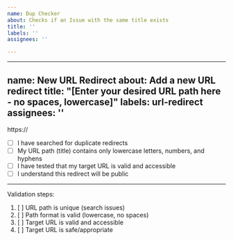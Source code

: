 ```yaml
---
name: Dup Checker
about: Checks if an Issue with the same title exists
title: ''
labels: ''
assignees: ''

---
```


---
name: New URL Redirect
about: Add a new URL redirect
title: "[Enter your desired URL path here - no spaces, lowercase]"
labels: url-redirect
assignees: ''
---

<!--
IMPORTANT: Before submitting, please:
1. Search existing issues to avoid duplicates
2. Use only lowercase letters, numbers, and hyphens in the title
3. Title should be the path you want (e.g., "my-blog" for /r/my-blog)
4. Do not include "/r/" in the title
-->

<!-- Put your target URL on the first line below -->
https://

<!-- Checklist - please check all boxes by replacing [ ] with [x] -->
- [ ] I have searched for duplicate redirects
- [ ] My URL path (title) contains only lowercase letters, numbers, and hyphens
- [ ] I have tested that my target URL is valid and accessible
- [ ] I understand this redirect will be public

<!-- Optional: Add any notes or context below -->

---
<!-- For maintainers -->
Validation steps:
1. [ ] URL path is unique (search issues)
2. [ ] Path format is valid (lowercase, no spaces)
3. [ ] Target URL is valid and accessible
4. [ ] Target URL is safe/appropriate
